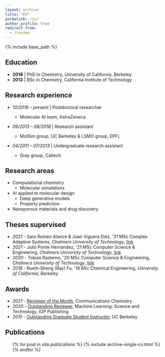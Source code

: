 ```yaml
---
layout: archive
title: "CV"
permalink: /cv/
author_profile: true
redirect_from:
  - /resume
---
```


{% include base_path %}

## Education
* **2018** \| PhD in Chemistry, University of California, Berkeley
* **2013** \| BSc in Chemistry, California Institute of Technology

## Research experience
* *10/2018 – present* \| Postdoctoral researcher
  * Molecular AI team, AstraZeneca

* *09/2013 – 08/2018* \| Research assistant
  * MolSim group, UC Berkeley & LSMO group, EPFL

* *04/2011 – 07/2013* \| Undergraduate research assistant
  * Gray group, Caltech
  
## Research areas
* Computational chemistry
  * Molecular simulations
* AI applied to molecular design
  * Deep generative models
  * Property prediction
* Nanoporous materials and drug discovery

## Theses supervised
* *2021* - Sara Romeo Atance & Juan Viguera Diez, '21 MSc Complex Adaptive Systems, *Chalmers University of Technology*, [link](https://hdl.handle.net/20.500.12380/302827)
* *2021* - Julio Ponte Hernández, '21 MSc Computer Science & Engineering, *Chalmers University of Technology*, [link](https://hdl.handle.net/20.500.12380/302703)
* *2020* - Tobias Rastemo, '20 MSc Computer Science & Engineering, *Chalmers University of Technology*, [link](https://hdl.handle.net/20.500.12380/301735)
* *2018* - Rueih-Sheng (Ray) Fu, '18 BSc Chemical Engineering, *University of California, Berkeley*

## Awards
* *2021* - [Reviewer of the Month](https://www.nature.com/commschem/referees/outstanding-referees), Communications Chemistry
* *2020* - [Outstanding Reviewer](https://publishingsupport.iopscience.iop.org/questions/machine-learning-science-technology-2020-reviewer-awards/), Machine Learning: Science and Technology, IOP Publishing
* *2015* - [Outstanding Graduate Student Instructor](https://gsi.berkeley.edu/programs-services/award-programs/ogsi/ogsi-2015/), UC Berkeley

## Publications
  <ul>{% for post in site.publications %}
    {% include archive-single-cv.html %}
  {% endfor %}</ul>
